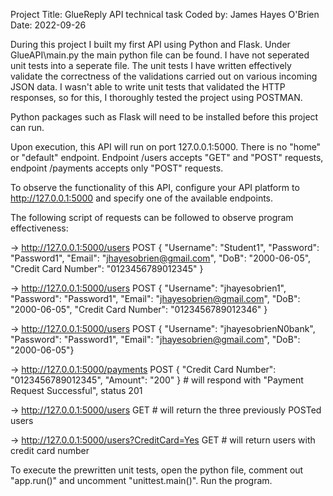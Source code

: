 Project Title: GlueReply API technical task
Coded by: James Hayes O'Brien
Date: 2022-09-26

During this project I built my first API using Python and Flask.
Under GlueAPI\main.py the main python file can be found. I have not seperated unit tests into a seperate file. The unit tests I have written effectively validate the correctness of the validations carried out on various incoming JSON data. I wasn't able to write unit tests that validated the HTTP responses, so for this, I thoroughly tested the project using POSTMAN.

Python packages such as Flask will need to be installed before this project can run.

Upon execution, this API will run on port 127.0.0.1:5000. There is no "home" or "default" endpoint. 
Endpoint /users accepts "GET" and "POST" requests, endpoint /payments accepts only "POST" requests.

To observe the functionality of this API, configure your API platform to http://127.0.0.1:5000 and specify one of the available endpoints.

The following script of requests can be followed to observe program effectiveness:

-> http://127.0.0.1:5000/users POST {
    "Username": "Student1",
    "Password": "Password1",
    "Email": "jhayesobrien@gmail.com",
    "DoB": "2000-06-05",
    "Credit Card Number": "0123456789012345"
}

-> http://127.0.0.1:5000/users POST {
    "Username": "jhayesobrien1",
    "Password": "Password1",
    "Email": "jhayesobrien@gmail.com",
    "DoB": "2000-06-05",
    "Credit Card Number": "0123456789012346"
}

-> http://127.0.0.1:5000/users POST {
    "Username": "jhayesobrienN0bank",
    "Password": "Password1",
    "Email": "jhayesobrien@gmail.com",
    "DoB": "2000-06-05"}
    
-> http://127.0.0.1:5000/payments POST {
    "Credit Card Number": "0123456789012345",
    "Amount": "200"
}	# will respond with "Payment Request Successful", status 201

-> http://127.0.0.1:5000/users GET
	# will return the three previously POSTed users

-> http://127.0.0.1:5000/users?CreditCard=Yes GET
	# will return users with credit card number



To execute the prewritten unit tests, open the python file, comment out "app.run()" and uncomment "unittest.main()". Run the program.
